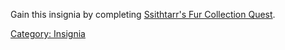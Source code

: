 Gain this insignia by completing [Ssithtarr's Fur Collection
Quest](Ssithtarr's_Fur_Collection_Quest "wikilink").

[Category: Insignia](Category:_Insignia "wikilink")
